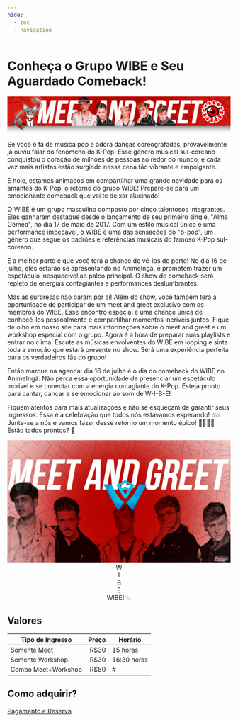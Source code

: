 ```yaml
---
hide:
  - toc
  - navigation
---
```


# Conheça o Grupo WIBE e Seu Aguardado Comeback!

<img src="/assets/meet/meet_and_greet_wibe.png">

Se você é fã de música pop e adora danças coreografadas, provavelmente já ouviu falar do fenômeno do K-Pop. Esse gênero musical sul-coreano conquistou o coração de milhões de pessoas ao redor do mundo, e cada vez mais artistas estão surgindo nessa cena tão vibrante e empolgante.

E hoje, estamos animados em compartilhar uma grande novidade para os amantes do K-Pop: o retorno do grupo WIBE! Prepare-se para um emocionante comeback que vai te deixar alucinado!

O WIBE é um grupo masculino composto por cinco talentosos integrantes. Eles ganharam destaque desde o lançamento de seu primeiro single, "Alma Gêmea", no dia 17 de maio de 2017. Com um estilo musical único e uma performance impecável, o WIBE é uma das sensações do "b-pop", um gênero que segue os padrões e referências musicais do famoso K-Pop sul-coreano.

E a melhor parte é que você terá a chance de vê-los de perto! No dia 16 de julho, eles estarão se apresentando no AnimeIngá, e prometem trazer um espetáculo inesquecível ao palco principal. O show de comeback será repleto de energias contagiantes e performances deslumbrantes.

Mas as surpresas não param por aí! Além do show, você também terá a oportunidade de participar de um meet and greet exclusivo com os membros do WIBE. Esse encontro especial é uma chance única de conhecê-los pessoalmente e compartilhar momentos incríveis juntos. Fique de olho em nosso site para mais informações sobre o meet and greet e um workshop especial com o grupo.
Agora é a hora de preparar suas playlists e entrar no clima. Escute as músicas envolventes do WIBE em looping e sinta toda a emoção que estará presente no show. Será uma experiência perfeita para os verdadeiros fãs do grupo!

Então marque na agenda: dia 16 de julho é o dia do comeback do WIBE no AnimeIngá. Não perca essa oportunidade de presenciar um espetáculo incrível e se conectar com a energia contagiante do K-Pop. Esteja pronto para cantar, dançar e se emocionar ao som de W-I-B-E!

Fiquem atentos para mais atualizações e não se esqueçam de garantir seus ingressos. Essa é a celebração que todos nós estávamos esperando! 🎶💥
Junte-se a nós e vamos fazer desse retorno um momento épico! 🤜🏻🤛🏻
Estão todos prontos? 🥳

<div style="text-align: center;">
 <img src="/assets/meet/meet_and_greet_wibe_menor.png"> <br>
 W <br>
 I <br>
 B <br>
 E <br>
 WIBE! 💥
</div>

## Valores

| Tipo de Ingresso    | Preço | Horário     |
| ------------------- | ----: | ----------- |
| Somente Meet        |  R$30 | 15 horas    |
| Somente Workshop    |  R$30 | 16:30 horas |
| Combo Meet+Workshop |  R$50 | #           |

## Como adquirir?

[Pagamento e Reserva](https://eventos365.com.br/Event/Detail/29828)
